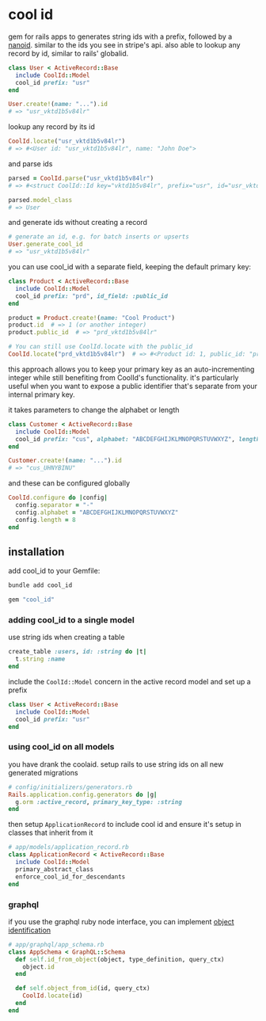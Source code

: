 # cool id

gem for rails apps to generates string ids with a prefix, followed by a [nanoid](https://zelark.github.io/nano-id-cc/). similar to the ids you see in stripe's api. also able to lookup any record by id, similar to rails' globalid.

```ruby
class User < ActiveRecord::Base
  include CoolId::Model
  cool_id prefix: "usr"
end

User.create!(name: "...").id
# => "usr_vktd1b5v84lr"
```

lookup any record by its id

```ruby
CoolId.locate("usr_vktd1b5v84lr")
# => #<User id: "usr_vktd1b5v84lr", name: "John Doe">
```

and parse ids

```ruby
parsed = CoolId.parse("usr_vktd1b5v84lr")
# => #<struct CoolId::Id key="vktd1b5v84lr", prefix="usr", id="usr_vktd1b5v84lr", model_class=User>

parsed.model_class
# => User
```

and generate ids without creating a record

```ruby
# generate an id, e.g. for batch inserts or upserts
User.generate_cool_id
# => "usr_vktd1b5v84lr"
```

you can use cool_id with a separate field, keeping the default primary key:

```ruby
class Product < ActiveRecord::Base
  include CoolId::Model
  cool_id prefix: "prd", id_field: :public_id
end

product = Product.create!(name: "Cool Product")
product.id  # => 1 (or another integer)
product.public_id  # => "prd_vktd1b5v84lr"

# You can still use CoolId.locate with the public_id
CoolId.locate("prd_vktd1b5v84lr")  # => #<Product id: 1, public_id: "prd_vktd1b5v84lr", name: "Cool Product">
```

this approach allows you to keep your primary key as an auto-incrementing integer while still benefiting from CoolId's functionality. it's particularly useful when you want to expose a public identifier that's separate from your internal primary key.

it takes parameters to change the alphabet or length

```ruby
class Customer < ActiveRecord::Base
  include CoolId::Model
  cool_id prefix: "cus", alphabet: "ABCDEFGHIJKLMNOPQRSTUVWXYZ", length: 8
end

Customer.create!(name: "...").id
# => "cus_UHNYBINU"
```

and these can be configured globally

```ruby
CoolId.configure do |config|
  config.separator = "-"
  config.alphabet = "ABCDEFGHIJKLMNOPQRSTUVWXYZ"
  config.length = 8
end
```

## installation

add cool_id to your Gemfile:

```bash
bundle add cool_id
```

```ruby
gem "cool_id"
```

### adding cool_id to a single model

use string ids when creating a table

```ruby
create_table :users, id: :string do |t|
  t.string :name
end
```

include the `CoolId::Model` concern in the active record model and set up a prefix

```ruby
class User < ActiveRecord::Base
  include CoolId::Model
  cool_id prefix: "usr"
end
```

### using cool_id on all models

you have drank the coolaid. setup rails to use string ids on all new generated migrations

```ruby
# config/initializers/generators.rb
Rails.application.config.generators do |g|
  g.orm :active_record, primary_key_type: :string
end
```

then setup `ApplicationRecord` to include cool id and ensure it's setup in classes that inherit from it

```ruby
# app/models/application_record.rb
class ApplicationRecord < ActiveRecord::Base
  include CoolId::Model
  primary_abstract_class
  enforce_cool_id_for_descendants
end
```

### graphql

if you use the graphql ruby node interface, you can implement [object identification](https://graphql-ruby.org/schema/object_identification)


```ruby
# app/graphql/app_schema.rb
class AppSchema < GraphQL::Schema
  def self.id_from_object(object, type_definition, query_ctx)
    object.id
  end

  def self.object_from_id(id, query_ctx)
    CoolId.locate(id)
  end
end
```
